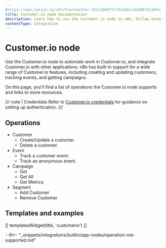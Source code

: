 ```yaml
---
#https://www.notion.so/n8n/Frontmatter-432c2b8dff1f43d4b1c8d20075510fe4
title: Customer.io node documentation
description: Learn how to use the Customer.io node in n8n. Follow technical documentation to integrate Customer.io node into your workflows.
contentType: integration
---
```


# Customer.io node

Use the Customer.io node to automate work in Customer.io, and integrate Customer.io with other applications. n8n has built-in support for a wide range of Customer.io features, including creating and updating customers, tracking events, and getting campaigns.

On this page, you'll find a list of operations the Customer.io node supports and links to more resources.

/// note | Credentials
Refer to [Customer.io credentials](/integrations/builtin/credentials/customerio/) for guidance on setting up authentication. 
///

## Operations

* Customer
    * Create/Update a customer.
    * Delete a customer.
* Event
    * Track a customer event.
    * Track an anonymous event.
* Campaign
    * Get
    * Get All
    * Get Metrics
* Segment
    * Add Customer
    * Remove Customer

## Templates and examples

<!-- see https://www.notion.so/n8n/Pull-in-templates-for-the-integrations-pages-37c716837b804d30a33b47475f6e3780 -->
[[ templatesWidget(title, 'customerio') ]]

--8<-- "_snippets/integrations/builtin/app-nodes/operation-not-supported.md"

